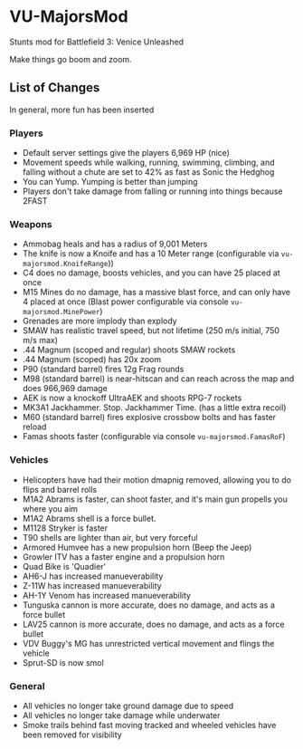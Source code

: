 # VU-MajorsMod
Stunts mod for Battlefield 3: Venice Unleashed

Make things go boom and zoom.

## List of Changes
In general, more fun has been inserted

### Players
- Default server settings give the players 6,969 HP (nice)
- Movement speeds while walking, running, swimming, climbing, and falling without a chute are set to 42% as fast as Sonic the Hedghog
- You can Yump. Yumping is better than jumping
- Players don't take damage from falling or running into things because 2FAST

### Weapons
- Ammobag heals and has a radius of 9,001 Meters
- The knife is now a Knoife and has a 10 Meter range (configurable via `vu-majorsmod.KnoifeRange`))
- C4 does no damage, boosts vehicles, and you can have 25 placed at once
- M15 Mines do no damage, has a massive blast force, and can only have 4 placed at once (Blast power configurable via console `vu-majorsmod.MinePower`)
- Grenades are more implody than explody
- SMAW has realistic travel speed, but not lifetime (250 m/s initial, 750 m/s max)
- .44 Magnum (scoped and regular) shoots SMAW rockets
- .44 Magnum (scoped) has 20x zoom
- P90 (standard barrel) fires 12g Frag rounds
- M98 (standard barrel) is near-hitscan and can reach across the map and does 966,969 damage
- AEK is now a knockoff UltraAEK and shoots RPG-7 rockets
- MK3A1 Jackhammer. Stop. Jackhammer Time. (has a little extra recoil)
- M60 (standard barrel) fires explosive crossbow bolts and has faster reload
- Famas shoots faster (configurable via console `vu-majorsmod.FamasRoF`)

### Vehicles
- Helicopters have had their motion dmapnig removed, allowing you to do flips and barrel rolls
- M1A2 Abrams is faster, can shoot faster, and it's main gun propells you where you aim
- M1A2 Abrams shell is a force bullet.
- M1128 Stryker is faster
- T90 shells are lighter than air, but very forceful
- Armored Humvee has a new propulsion horn (Beep the Jeep)
- Growler ITV has a faster engine and a propulsion horn
- Quad Bike is 'Quadier'
- AH6-J has increased manueverability
- Z-11W has increased manueverability
- AH-1Y Venom has increased manueverability
- Tunguska cannon is more accurate, does no damage, and acts as a force bullet
- LAV25 cannon is more accurate, does no damage, and acts as a force bullet
- VDV Buggy's MG has unrestricted vertical movement and flings the vehicle
- Sprut-SD is now smol

### General
- All vehicles no longer take ground damage due to speed
- All vehicles no longer take damage while underwater
- Smoke trails behind fast moving tracked and wheeled vehicles have been removed for visibility
